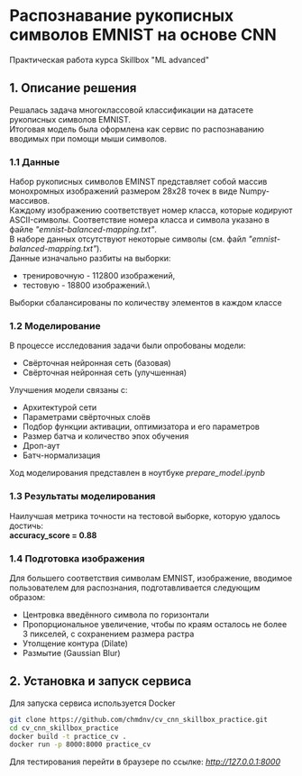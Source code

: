 # Распознавание рукописных символов EMNIST на основе CNN
Практическая работа курса Skillbox "ML advanced" 

## 1. Описание решения

Решалась задача многоклассовой классификации на датасете рукописных символов EMNIST.\
Итоговая модель была оформлена как сервис по распознаванию вводимых при помощи мыши символов.

### 1.1 Данные
Набор рукописных символов EMINST представляет собой массив монохромных изображений размером 28х28 точек в виде Numpy-массивов.\
Каждому изображению соответствует номер класса, которые кодируют ASCII-символы. Соответствие номера класса и символа указано в файле *"emnist-balanced-mapping.txt"*.\
В наборе данных отсутствуют некоторые символы (см. файл *"emnist-balanced-mapping.txt"*).\
Данные изначально разбиты на выборки:
* тренировочную - 112800 изображений,
* тестовую - 18800 изображений.\

Выборки сбалансированы по количеству элементов в каждом классе

### 1.2 Моделирование
В процессе исследования задачи были опробованы модели:
* Cвёрточная нейронная сеть (базовая)
* Cвёрточная нейронная сеть (улучшенная)
 
Улучшения модели связаны с:
* Архитектурой сети
* Параметрами свёрточных слоёв
* Подбор функции активации, оптимизатора и его параметров
* Размер батча и количество эпох обучения
* Дроп-аут
* Батч-нормализация

Ход моделирования представлен в ноутбуке *prepare_model.ipynb*


### 1.3 Результаты моделирования
Наилучшая метрика точности на тестовой выборке, которую удалось достичь:\
**accuracy_score = 0.88**


### 1.4 Подготовка изображения
Для большего соответствия символам EMNIST, изображение, вводимое пользователем для распознания, подготавливается следующим образом:
* Центровка введённого символа по горизонтали
* Пропорциональное увеличение, чтобы по краям осталось не более 3 пикселей, с сохранением размера растра
* Утолщение контура (Dilate)
* Размытие (Gaussian Blur)


## 2. Установка и запуск сервиса

Для запуска сервиса используется Docker


```bash
git clone https://github.com/chmdnv/cv_cnn_skillbox_practice.git
cd cv_cnn_skillbox_practice
docker build -t practice_cv .
docker run -p 8000:8000 practice_cv
```

Для тестирования перейти в браузере по ссылке:
*http://127.0.0.1:8000*